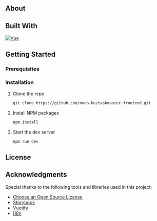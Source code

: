 ## About

## Built With

[![Vue][Vue.js]][Vue-url]

## Getting Started

### Prerequisites

### Installation

1. Clone the repo
   ```sh
   git clone https://github.com/noah-be/taskmaster-frontend.git
   ```
2. Install NPM packages
   ```sh
   npm install
   ```
3. Start the dev server
   ```sh
   npm run dev
   ```

## License

## Acknowledgments

Special thanks to the following tools and libraries used in this project:

- [Choose an Open Source License](https://choosealicense.com)
- [Storybook](https://storybook.js.org)
- [Vuetify](https://vuetifyjs.com)
- [i18n](https://www.npmjs.com/package/i18n)

<!-- MARKDOWN LINKS & IMAGES -->

[Vue.js]: https://img.shields.io/badge/Vue.js-35495E?style=for-the-badge&logo=vuedotjs&logoColor=4FC08D
[Vue-url]: https://vuejs.org/
